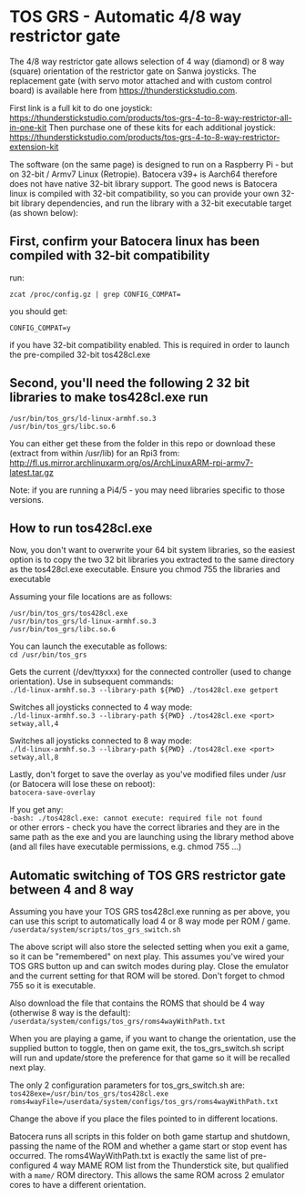 # TOS GRS - Automatic 4/8 way restrictor gate

The 4/8 way restrictor gate allows selection of 4 way (diamond) or 8 way (square) orientation of the restrictor gate on Sanwa joysticks.  The replacement gate (with servo motor attached and with custom control board) is available here from https://thunderstickstudio.com.

First link is a full kit to do one joystick: https://thunderstickstudio.com/products/tos-grs-4-to-8-way-restrictor-all-in-one-kit
Then purchase one of these kits for each additional joystick: https://thunderstickstudio.com/products/tos-grs-4-to-8-way-restrictor-extension-kit

The software (on the same page) is designed to run on a Raspberry Pi - but on 32-bit / Armv7 Linux (Retropie).  Batocera v39+ is Aarch64 therefore does not have native 32-bit library support.  The good news is Batocera linux is compiled with 32-bit compatibility, so you can provide your own 32-bit library dependencies, and run the library with a 32-bit executable target (as shown below):

## First, confirm your Batocera linux has been compiled with 32-bit compatibility
run:
```
zcat /proc/config.gz | grep CONFIG_COMPAT=
```
you should get:
```
CONFIG_COMPAT=y
```
if you have 32-bit compatibility enabled. This is required in order to launch the pre-compiled 32-bit tos428cl.exe

## Second, you'll need the following 2 32 bit libraries to make tos428cl.exe run

```
/usr/bin/tos_grs/ld-linux-armhf.so.3
/usr/bin/tos_grs/libc.so.6
```

You can either get these from the folder in this repo or download these (extract from within /usr/lib) for an Rpi3 from:
http://fl.us.mirror.archlinuxarm.org/os/ArchLinuxARM-rpi-armv7-latest.tar.gz

Note: if you are running a Pi4/5 - you may need libraries specific to those versions.

## How to run tos428cl.exe

Now, you don't want to overwrite your 64 bit system libraries, so the easiest option is to copy the two 32 bit libraries you extracted to the same directory as the tos428cl.exe executable.  Ensure you chmod 755 the libraries and executable

Assuming your file locations are as follows:
```
/usr/bin/tos_grs/tos428cl.exe
/usr/bin/tos_grs/ld-linux-armhf.so.3
/usr/bin/tos_grs/libc.so.6
```
You can launch the executable as follows:  
`cd /usr/bin/tos_grs`  

Gets the current <port> (/dev/ttyxxx) for the connected controller (used to change orientation).  Use in subsequent commands:  
`./ld-linux-armhf.so.3 --library-path ${PWD} ./tos428cl.exe getport`  

Switches all joysticks connected to 4 way mode:  
`./ld-linux-armhf.so.3 --library-path ${PWD} ./tos428cl.exe <port> setway,all,4`  

Switches all joysticks connected to 8 way mode:  
`./ld-linux-armhf.so.3 --library-path ${PWD} ./tos428cl.exe <port> setway,all,8`  

Lastly, don't forget to save the overlay as you've modified files under /usr (or Batocera will lose these on reboot):  
`batocera-save-overlay`  

If you get any:  
`-bash: ./tos428cl.exe: cannot execute: required file not found`  
or other errors - check you have the correct libraries and they are in the same path as the exe and you are launching using the library method above (and all files have executable permissions, e.g. chmod 755 ...)

## Automatic switching of TOS GRS restrictor gate between 4 and 8 way

Assuming you have your TOS GRS tos428cl.exe running as per above, you can use this script to automatically load 4 or 8 way mode per ROM / game.  
`/userdata/system/scripts/tos_grs_switch.sh`  

The above script will also store the selected setting when you exit a game, so it can be "remembered" on next play.  This assumes you've wired your TOS GRS button up and can switch modes during play.  Close the emulator and the current setting for that ROM will be stored.  Don't forget to chmod 755 so it is executable.

Also download the file that contains the ROMS that should be 4 way (otherwise 8 way is the default):  
`/userdata/system/configs/tos_grs/roms4wayWithPath.txt`  

When you are playing a game, if you want to change the orientation, use the supplied button to toggle, then on game exit, the tos_grs_switch.sh script will run and update/store the preference for that game so it will be recalled next play.

The only 2 configuration parameters for tos_grs_switch.sh are:  
`tos428exe=/usr/bin/tos_grs/tos428cl.exe`  
`roms4wayFile=/userdata/system/configs/tos_grs/roms4wayWithPath.txt`  

Change the above if you place the files pointed to in different locations.

Batocera runs all scripts in this folder on both game startup and shutdown, passing the name of the ROM and whether a game start or stop event has occurred.  The roms4WayWithPath.txt is exactly the same list of pre-configured 4 way MAME ROM list from the Thunderstick site, but qualified with a `mame/` ROM directory. This allows the same ROM across 2 emulator cores to have a different orientation. 
